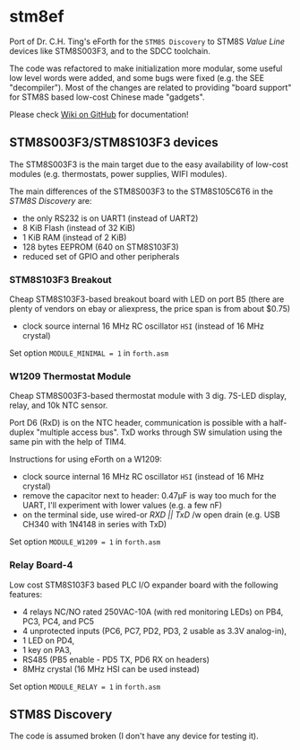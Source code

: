 # stm8ef
Port of Dr. C.H. Ting's eForth for the `STM8S Discovery` to STM8S *Value Line* devices like STM8S003F3, and to the SDCC toolchain.

The code was refactored to make initialization more modular, some useful low level words were added, and some bugs were fixed (e.g. the SEE "decompiler"). 
Most of the changes are related to providing "board support" for STM8S based low-cost Chinese made "gadgets".

Please check [Wiki on GitHub](https://github.com/TG9541/stm8ef/wiki) for documentation! 

## STM8S003F3/STM8S103F3 devices

The STM8S003F3 is the main target due to the easy availability of low-cost modules (e.g. thermostats, power supplies, WIFI modules).

The main differences of the STM8S003F3 to the STM8S105C6T6 in the *STM8S Discovery* are:

* the only RS232 is on UART1 (instead of UART2)
* 8 KiB Flash (instead of 32 KiB)
* 1 KiB RAM (instead of 2 KiB)
* 128 bytes EEPROM (640 on STM8S103F3)
* reduced set of GPIO and other peripherals 

### STM8S103F3 Breakout

Cheap STM8S103F3-based breakout board with LED on port B5 (there are plenty of vendors on ebay or aliexpress, the price span is from about $0.75)

* clock source internal 16 MHz RC oscillator `HSI` (instead of 16 MHz crystal) 

Set option `MODULE_MINIMAL = 1` in `forth.asm`

### W1209 Thermostat Module

Cheap STM8S003F3-based thermostat module with 3 dig. 7S-LED display, relay, and 10k NTC sensor. 

Port D6 (RxD) is on the NTC header, communication is possible with a half-duplex "multiple access bus". 
TxD works through SW simulation using the same pin with the help of TIM4.

Instructions for using eForth on a W1209:

* clock source internal 16 MHz RC oscillator `HSI` (instead of 16 MHz crystal) 
* remove the capacitor next to header: 0.47µF is way too much for the UART, I'll experiment with lower values (e.g. a few nF)
* on the terminal side, use wired-or *RXD || TxD*  /w open drain (e.g. USB CH340 with 1N4148 in series with TxD) 

Set option `MODULE_W1209 = 1` in `forth.asm`

### Relay Board-4

Low cost STM8S103F3 based PLC I/O expander board with the following features:

* 4 relays NC/NO rated 250VAC-10A (with red monitoring LEDs) on PB4, PC3, PC4, and PC5 
* 4 unprotected inputs (PC6, PC7, PD2, PD3, 2 usable as 3.3V analog-in), 
* 1 LED on PD4, 
* 1 key on PA3, 
* RS485 (PB5 enable - PD5 TX, PD6 RX on headers)
* 8MHz crystal (16 MHz HSI can be used instead) 

Set option `MODULE_RELAY = 1` in `forth.asm`

## STM8S Discovery

The code is assumed broken (I don't have any device for testing it).
